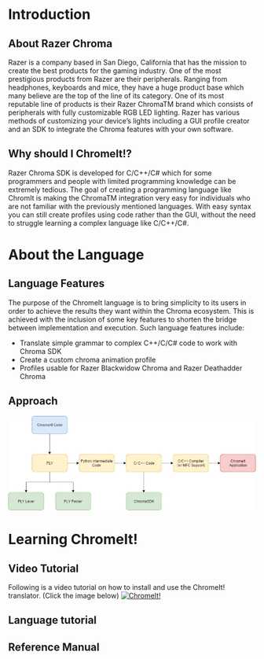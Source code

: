 # Introduction

## About Razer Chroma
Razer is a company based in San Diego, California that has the mission to create the best products for the gaming industry. One of the most prestigious products from Razer are their peripherals. Ranging from  headphones, keyboards and mice, they have a huge product base which many believe are the top of the line of its category. One of its most reputable line of products is their Razer ChromaTM brand which consists of peripherals with fully customizable RGB LED lighting. Razer has various methods of customizing your device’s lights including a GUI profile creator and an SDK to integrate the Chroma features with your own software.

## Why should I ChromeIt!?
Razer Chroma SDK is developed for C/C++/C# which for some programmers and people with limited programming knowledge can be extremely tedious. The goal of creating a programming language like ChromIt is making the ChromaTM integration very easy for individuals who are not familiar with the previously mentioned languages. With easy syntax you can still create profiles using code rather than the GUI, without the need to struggle learning a complex language like C/C++/C#.

# About the Language

## Language Features

The purpose of the ChromeIt language is to bring simplicity to its users in order to achieve the results they want within the Chroma ecosystem. This is achieved with the inclusion of some key features to shorten the bridge between implementation and execution. Such language features include: 
 
* Translate simple grammar to complex C++/C/C# code to work with Chroma SDK
* Create a custom chroma animation profile
* Profiles usable for Razer Blackwidow Chroma and Razer Deathadder Chroma


## Approach
![Approach Diagram](https://github.com/Forzzark/chromeIt/blob/master/docs/Untitled%20Diagram.jpg)


# Learning ChromeIt!

## Video Tutorial
Following is a video tutorial on how to install and use the ChromeIt! translator. (Click the image below)
[![ChromeIt!](http://img.youtube.com/vi/SGVZe83Ewiw/0.jpg)](http://www.youtube.com/watch?v=SGVZe83Ewiw)

## Language tutorial

## Reference Manual


